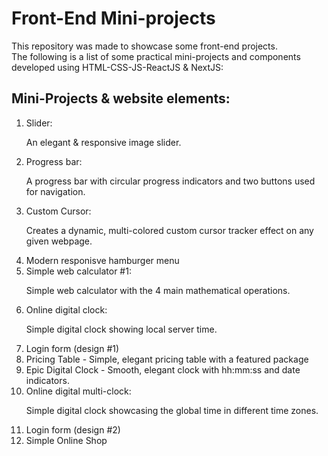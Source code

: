 <h1>Front-End Mini-projects</h1>
This repository was made to showcase some front-end projects.
<br>
The following is a list of some practical mini-projects and components developed using HTML-CSS-JS-ReactJS & NextJS:
<h2>
  Mini-Projects & website elements:
</h2>
  <ol>
    <li>
      Slider: <p>An elegant & responsive image slider.</p>
    </li>
    <li>
      Progress bar: <p>A progress bar with circular progress indicators and two buttons used for navigation.</p>
    </li>
	<li>
      Custom Cursor: <p>Creates a dynamic, multi-colored custom cursor tracker effect on any given webpage.</p>
    </li>
	<li>
      Modern responisve hamburger menu
    </li>
	<li>
      Simple web calculator #1: <p>Simple web calculator with the 4 main mathematical operations.</p>
    </li>
	<li>
      Online digital clock: <p>Simple digital clock showing local server time.</p>
    </li>
	<li>
      Login form (design #1)
    </li>
	<li>
      Pricing Table - Simple, elegant pricing table with a featured package
    </li>
	<li>
	  Epic Digital Clock - Smooth, elegant clock with hh:mm:ss and date indicators.
	</li>
	<li>
      Online digital multi-clock: <p>Simple digital clock showcasing the global time in different time zones.</p>
    </li>
	<li>
      Login form (design #2)
    </li>
	<li>
      Simple Online Shop
    </li>
  </ol>
